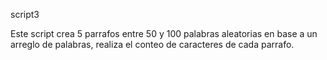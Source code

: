 script3

Este script crea 5 parrafos entre 50 y 100 palabras aleatorias en base a un 
arreglo de palabras, realiza el conteo de caracteres de cada parrafo.
